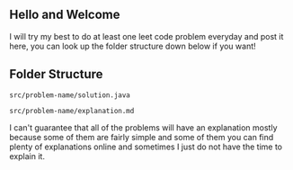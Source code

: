 ## Hello and Welcome

I will try my best to do at least one leet code problem everyday and post it here, you can look up the folder structure down below if you want! 

## Folder Structure

```src/problem-name/solution.java```

```src/problem-name/explanation.md```

I can't guarantee that all of the problems will have an explanation mostly because some of them are fairly simple and some of them you can find plenty of explanations online and sometimes I just do not have the time to explain it.
